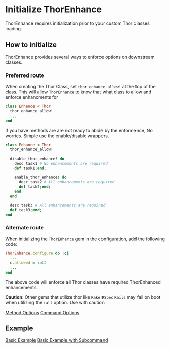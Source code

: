 # Initialize ThorEnhance

ThorEnhance requires initialization prior to your custom Thor classes loading.

## How to initialize

ThorEnhance provides several ways to enforce options on downstream classes.

### Preferred route
When creating the Thor Class, set `thor_enhance_allow!` at the top of the class. This will allow `ThorEnhance` to know that what class to allow and enforce enhancments for
```ruby
class Enhance < Thor
  thor_enhance_allow!
  ...
end
```

If you have methods are are not ready to abide by the enformence, No worries. Simple use the enable/disable wrappers.

```ruby
class Enhance < Thor
  thor_enhance_allow!

  disable_thor_enhance! do
    desc task1 # No enhancements are required
    def task1;end;

    enable_thor_enhance! do
      desc task2 # All enhancements are required
      def task2;end;
    end
  end

  desc task3 # All enhancements are required
  def task3;end;
end
```


### Alternate route
When initializing the `ThorEnhance` gem in the configuration, add the following code:
```ruby
ThorEnhance.configure do |c|
  ...
  c.allowed = :all
  ...
end
```

The above code will enforce all Thor classes have required ThorEnhanced enhancements.

**Caution**: Other gems that utilize thor like `Rake` `RSpec` `Rails` may fail on boot when utilizing the `:all` option. Use with caution



[Method Options](method_option.md)
[Command Options](command.md)

## Example

[Basic Example](../examples/basic_example.md)
[Basic Example with Subcommand](../examples/basic_example_with_subcommand.md)
